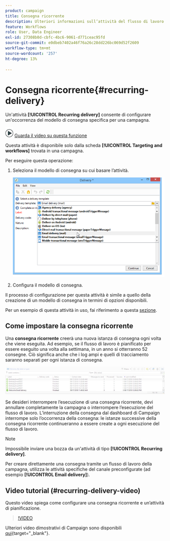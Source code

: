 ```yaml
---
product: campaign
title: Consegna ricorrente
description: Ulteriori informazioni sull’attività del flusso di lavoro Consegna ricorrente
feature: Workflows
role: User, Data Engineer
exl-id: 27308b0d-cbfc-4bc6-9061-d771ceac95fd
source-git-commit: e0dbeb7402a46f76a26c28dd226bc069d52f2609
workflow-type: tm+mt
source-wordcount: '257'
ht-degree: 13%

---
```


# Consegna ricorrente{#recurring-delivery}



Un&#39;attività **[!UICONTROL Recurring delivery]** consente di configurare un&#39;occorrenza del modello di consegna specifica per una campagna.

![](assets/do-not-localize/how-to-video.png) [Guarda il video su questa funzione](#recurring-delivery-video)

Questa attività è disponibile solo dalla scheda **[!UICONTROL Targeting and workflows]** trovata in una campagna.

Per eseguire questa operazione:

1. Seleziona il modello di consegna su cui basare l’attività.

   ![](assets/recurring_delivery_001.png)

1. Configura il modello di consegna.

Il processo di configurazione per questa attività è simile a quello della creazione di un modello di consegna in termini di opzioni disponibili.

Per un esempio di questa attività in uso, fai riferimento a questa [sezione](send-a-birthday-email.md#creating-a-recurring-delivery-in-a-targeting-workflow).

## Come impostare la consegna ricorrente

Una **consegna ricorrente** creerà una nuova istanza di consegna ogni volta che viene eseguita. Ad esempio, se il flusso di lavoro è pianificato per essere eseguito una volta alla settimana, in un anno si otterranno 52 consegne. Ciò significa anche che i log ampi e quelli di tracciamento saranno separati per ogni istanza di consegna.

![Consegna ricorrente](assets/delivery_recurring.jpg)

Se desideri interrompere l’esecuzione di una consegna ricorrente, devi annullare completamente la campagna o interrompere l’esecuzione del flusso di lavoro. L’interruzione della consegna dal dashboard di Campaign interrompe solo l’occorrenza della consegna: le istanze successive della consegna ricorrente continueranno a essere create a ogni esecuzione del flusso di lavoro.

>[!NOTE]
>
>Impossibile inviare una bozza da un&#39;attività di tipo **[!UICONTROL Recurring delivery]**.
> 
>Per creare direttamente una consegna tramite un flusso di lavoro della campagna, utilizza le attività specifiche del canale preconfigurate (ad esempio **[!UICONTROL Email delivery]**).

## Video tutorial (#recurring-delivery-video)

Questo video spiega come configurare una consegna ricorrente e un’attività di pianificazione.

>[!VIDEO](https://video.tv.adobe.com/v/25040?quality=12)

Ulteriori video dimostrativi di Campaign sono disponibili [qui](https://experienceleague.adobe.com/docs/campaign-learn/tutorials/getting-started/introduction-to-adobe-campaign.html?lang=it){target="_blank"}.
